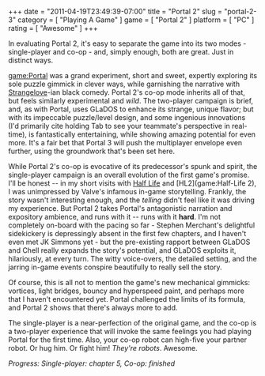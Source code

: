 +++
date = "2011-04-19T23:49:39-07:00"
title = "Portal 2"
slug = "portal-2-3"
category = [ "Playing A Game" ]
game = [ "Portal 2" ]
platform = [ "PC" ]
rating = [ "Awesome" ]
+++

In evaluating Portal 2, it's easy to separate the game into its two modes - single-player and co-op - and, simply enough, both are great.  Just in distinct ways.

<game:Portal> was a grand experiment, short and sweet, expertly exploring its sole puzzle gimmick in clever ways, while garnishing the narrative with <a href="http://www.imdb.com/title/tt0057012/">Strangelove</a>-ian black comedy.  Portal 2's co-op mode inherits all of that, but feels similarly experimental and <i>wild</i>.  The two-player campaign is brief, and, as with Portal, uses GLaDOS to enhance its strange, unique flavor; but with its impeccable puzzle/level design, and some ingenious innovations (I'd primarily cite holding Tab to see your teammate's perspective in real-time), is fantastically entertaining, while showing amazing potential for even more.  It's a fair bet that Portal 3 will push the multiplayer envelope even further, using the groundwork that's been set here.

While Portal 2's co-op is evocative of its predecessor's spunk and spirit, the single-player campaign is an overall evolution of the first game's promise.  I'll be honest -- in my short visits with [Half Life](game:Half-Life) and [HL2](game:Half-Life 2), I was unimpressed by Valve's infamous in-game storytelling.  Frankly, the story wasn't interesting enough, and the <i>telling</i> didn't feel like it was driving my experience.  But Portal 2 takes Portal's antagonistic narration and expository ambience, and runs with it -- runs with it <b>hard</b>.  I'm not completely on-board with the pacing so far - Stephen Merchant's delightful sidekickery is depressingly absent in the first few chapters, and I haven't even met JK Simmons yet - but the pre-existing rapport between GLaDOS and Chell really expands the story's potential, and GLaDOS exploits it, hilariously, at every turn.  The witty voice-overs, the detailed setting, and the jarring in-game events conspire beautifully to really sell the story.

Of course, this is all not to mention the game's new mechanical gimmicks: vortices, light bridges, bouncy and hyperspeed paint, and perhaps more that I haven't encountered yet.  Portal challenged the limits of its formula, and Portal 2 shows that there's always more to add.

The single-player is a near-perfection of the original game, and the co-op is a two-player experience that will invoke the same feelings you had playing Portal for the first time.  Also, your co-op robot can high-five your partner robot.  Or hug him.  Or fight him!  <i>They're robots</i>.  Awesome.

<i>Progress: Single-player: chapter 5, Co-op: finished</i>